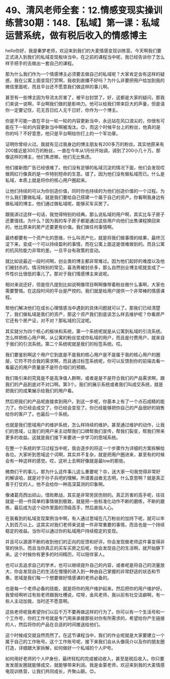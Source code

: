# 49、清风老师全套：12.情感变现实操训练营30期：148.【私域】第一课：私域运营系统，做有税后收入的情感博主

hello你好，我是秦梦老师，欢迎来到我们的大麦情感变现训练营。今天啊我们要正式进入到我们的私域变现板块当中。在之前的课程当中呢，我已经告诉你了怎么样手把手的去做出一套自己的课程。

那为什么我们作为一个情感博主必须要去做自己的私域呢？大家肯定会有这样的疑惑，我在公寓上面变现打赏啊，我收到直播不好吗？为什么非要把用户给加到我的微信里面呢，而且平台还不愿意我们做这样的事儿啊。

甚至有一些博主因为导流太厉害了，被平台封禁了。好，这都是大家的疑问，那我们来说一说啊，平台啊我们做的是影响力。他可以给我们带来巨大的声量，但是请你一定要记住，花无百日红人无千日好，你作为一个博主。

你是不可能一直在平台一轮一轮的内容更新当中，永远站在风口浪尖的，你很有可能在下一轮的内容更新当中啊被淘汰。😊，而这个时候平台上的粉丝，他真的是你的吗？不好意思，他只是平台啊给你打上的一个军功章。

证明你曾经火过。我就有见过我身边的博主朋友有200多万的粉丝。其实他原来有200接近是300万的粉丝，一直在今年从1月份开始调，调到了200小几十万。那像这样的博主，他们焦虑嘛，他们无比焦虑。

他们接新图广告已经很难了。他们没有足够的私域沉淀的情况下面，他们会发现哎做网红行像真的是一件特别短命的生意。错了。因为他们没有做私域而已。什么是私域，本质上就是将你的核心用户圈起来。

让他们持续的可以为你创造价值，同时你也持续的为他们创造价值的一个过程。为什么我们要做私域，就是我们要给自己搭建一个属于自己的资产。你看啊我身边有做私域的博主，他们通过做私域呢，能够买车买房了。

跟我讲过这样一句话，我觉得特别的经典。那么说私域的用户啊，其实比车子房子还要值钱。为什么？因为我的车子房子都是通过这些用户向他们出售课程换回来的，他比原来的房产还要更有价值。我们做任何事情啊。

最终都要有一个资产化的思维，什么叫资产化，就是将我们做事情的结果，最终沉淀下来，变成一个可以持续盈利的事情，而在公寓上面这是很难做到的。而且公寓的抗风险能力非常的差。一旦平台有政策的变动。

就比如说最近一段时间啊，创业类的博主都非常难过。因为他们起好的难度以及他们被封杀的。情况特别的常见，喜浩男被封杀多，那么自然创业博主呢就变成了一件性价比很低的事儿了。那对于我们情感博主来说呢。

相对来说还好，但是但凡提到比如说啊像项目啊啊像带着粉丝做什么事啊，大家也需要警惕。在这段时间的平台是严控的。我们就是给用户提供一个非常棒的情感课程。

帮他们解决他们在成长心理情感当中遇到的具体问题就可以了。那我们已经清楚了，我们做私域是我们的资产，那这个资产我们到底该怎么样去维护呢？你看房产它还有个房产证，对不对？那私域的沉淀呢。

其实就分为四个核心的板块和系统，第一个系统呢就是从公寓到私域的引流系统。怎么样把核心用户啊，从公寓的粉丝变成你私域的用户，而且是付费用户，就来自于我们的引流系统。第二个系统呢就是我们的标签系统。哎。

我们要鉴别啊这个用户它到底是不是我的核心用户是不是属于我的核心用户的圈层，它符不符合我的需求啊，而且通过标签系统呢，你可以反馈到你的前端去看一看最近的用户质量是不是符合咱们的预期。

我们吸引来的究竟是不是高净值人群啊，或者是是不是符合我们的产品需求啊，跟我们的产品到底对不对口啊。第3个。我们的展示系统或者我们叫成交系统，就是把我们的成果展示给我们的用户看。

然后把我们的产品呢直接卖到用户。到这一步呢，你基本上有了一个点石成精的能力了。你已经会成交了，你已经会变现了。你已经能够把你自己的产品很好的销售给你的客户了。也最后一个系统。

也就是我们思域用户的维护系统，怎么样持续的维护。甚至通过维护的动作，让我们的思域，让我们的用户来主动帮我们口碑帮我们宣传，帮我们裂变，帮我们带来更多的收益。这就是我们接下来要进一步学习的思域系统。

在整一个系统的学习过程当中呢，我会逐步的将这一个步骤作为详细的方案拆解给各位。大家听到思域这个词啊，其实并不复杂，就是把用户圈进来，甚至有的时候会有一种这样的感觉。哎，这听上去啊好像就是最low的那些。

微商们干的事儿，那为什么这件事儿这么重要呢？😡，送大家一句我觉得非常好的解读哈，就是对于孙子兵吧的理解。所谓善战者无志明，什么意思啊？就是真正善于打仗的人，他不会给你一种高深莫测的印象啊。

像诸葛亮西出祁山，惜败欺战，其实是非常劳民伤财的。真正厉害的高手呢，往往就是一把一件简单的事情做到极致，就是把一些标准化动作不断的磨练，不断的磨练，最后成为这个动作里面的顶级高手，然后直指人心。

在我看到的私域变现案例当中啊，有人通过思域在几万粉丝的加持下呢，就可以年入到百万以上。这其实对我们老师来说是一件非常重要的事情，而且也是一个持续稳定的收益。当你可以通过你的私域用户持续稳定的变现。

并且可以源源不断的收到他们的正向的反馈和好评。你会发现做老师这件事变得非常的快乐。而且当你真正的买车买房之后呢，你会发现自己的生活啊，就开始静下来。这个时候你有更多的时间精历，可以陪伴家人。

也可以去追求自己的学术，也可以继续提升自己的内容，或者呢是将自己的流量放大，你会发现自己的生活在慢慢的进入到一种由自己掌握的非常舒适的状态和节奏。思域是我们每一个想要做好情感课的老师必备的。

也是每一个老师必备的技能，就是将你的用户维护起来。然后把你的用户维护好。我曾经啊听过有些老师跟我吐槽说，哎呀，金风老师，我以前有社交洁癖啊，有一些人主动加我，当时还不愿意啊。

这些老师呢我希望你们以后千万不要再做这样的行为了。你可以有一个生活号和一个工作号，你的工作号就是专门用来承接那些对你有所需求的，希望给你产生链接的人，然后将你的产品在合适的时间推送给他们。

这个时候成交就自然而然了。在这节课程当中，我们的作业呢就是大家要建立一个属于自己的工作账号。这个工作账号呢，接下来我们会从头像简介以及你的朋友圈打造，详细跟大家拆解，如何做好一个私域的个人IP号。

如何用好老师的个人IP身份，最终轻松的完成被动收入，甚至是税后收入。你只要发发朋友圈就能够成交，就能够带来利润。我是金蒙老师，欢迎来到我的大麦情感电现训练营，让我们共同成长，齐聚山巅。😊。

